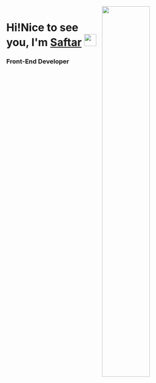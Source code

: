 <img align="right" src="https://cdn.dribbble.com/users/1235346/screenshots/3252385/job.gif" width="50%"/>


<h1 align="left">Hi!Nice to see you, I'm <a href="https://github.com/Saftar94" target="_blank">Saftar</a> 
<img src="https://github.com/blackcater/blackcater/raw/main/images/Hi.gif" height="32"/></h1>
<h3 align="left">Front-End Developer</h3>










